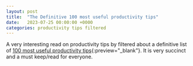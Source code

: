 ```yaml
---
layout: post
title:  "The Definitive 100 most useful productivity tips"
date:   2023-07-25 00:00:00 +0000
categories: productivity tips filtered
---
```

A very interesting read on productivity tips by filtered about a definitive list of [100 most useful productivity tips](https://learn.filtered.com/hubfs/Definitive%20100%20Most%20Useful%20Productivity%20Hacks.pdf){:preview="_blank"}. It is very succinct and a must keep/read for everyone.